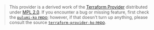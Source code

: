 > This provider is a derived work of the [Terraform Provider](https://github.com/terraform-providers/terraform-provider-ko)
> distributed under [MPL 2.0](https://www.mozilla.org/en-US/MPL/2.0/). If you encounter a bug or missing feature,
> first check the [`pulumi-ko` repo](https://github.com/pulumi/pulumi-ko/issues); however, if that doesn't turn up anything,
> please consult the source [`terraform-provider-ko` repo](https://github.com/terraform-providers/terraform-provider-ko/issues).